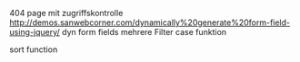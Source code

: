 404 page mit zugriffskontrolle
http://demos.sanwebcorner.com/dynamically%20generate%20form-field-using-jquery/ dyn form fields
mehrere Filter case funktion

sort function

